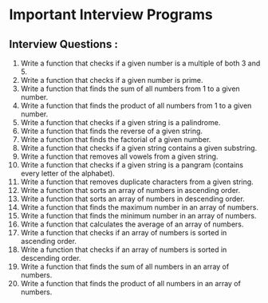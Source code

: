# Important Interview Programs

## Interview Questions :

1. Write a function that checks if a given number is a multiple of both 3 and 5.
2. Write a function that checks if a given number is prime.
3. Write a function that finds the sum of all numbers from 1 to a given number.
4. Write a function that finds the product of all numbers from 1 to a given number.
5. Write a function that checks if a given string is a palindrome.
6. Write a function that finds the reverse of a given string.
7. Write a function that finds the factorial of a given number.
8. Write a function that checks if a given string contains a given substring.
9. Write a function that removes all vowels from a given string.
10. Write a function that checks if a given string is a pangram (contains every letter of the alphabet).
11. Write a function that removes duplicate characters from a given string.
12. Write a function that sorts an array of numbers in ascending order.
13. Write a function that sorts an array of numbers in descending order.
14. Write a function that finds the maximum number in an array of numbers.
15. Write a function that finds the minimum number in an array of numbers.
16. Write a function that calculates the average of an array of numbers.
17. Write a function that checks if an array of numbers is sorted in ascending order.
18. Write a function that checks if an array of numbers is sorted in descending order.
19. Write a function that finds the sum of all numbers in an array of numbers.
20. Write a function that finds the product of all numbers in an array of numbers.

